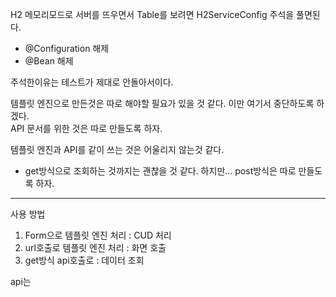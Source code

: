 H2 메모리모드로 서버를 뜨우면서 Table를 보려면
H2ServiceConfig 주석을 풀면된다.
  - @Configuration 해제
  - @Bean 해제

주석한이유는 테스트가 제대로 안돌아서이다.

템플릿 엔진으로 만든것은 따로 해야할 필요가 있을 것 같다. 이만 여기서 중단하도록 하겠다.  
API 문서를 위한 것은 따로 만들도록 하자.

템플릿 엔진과 API를 같이 쓰는 것은 어울리지 않는것 같다. 
  - get방식으로 조회하는 것까지는 괜찮을 것 같다. 하지만... post방식은 따로 만들도록 하자.


---

사용 방법
1. Form으로 템플릿 엔진 처리 : CUD 처리
2. url호출로 템플릿 엔진 처리 : 화면 호출
3. get방식 api호출로 : 데이터 조회

api는 